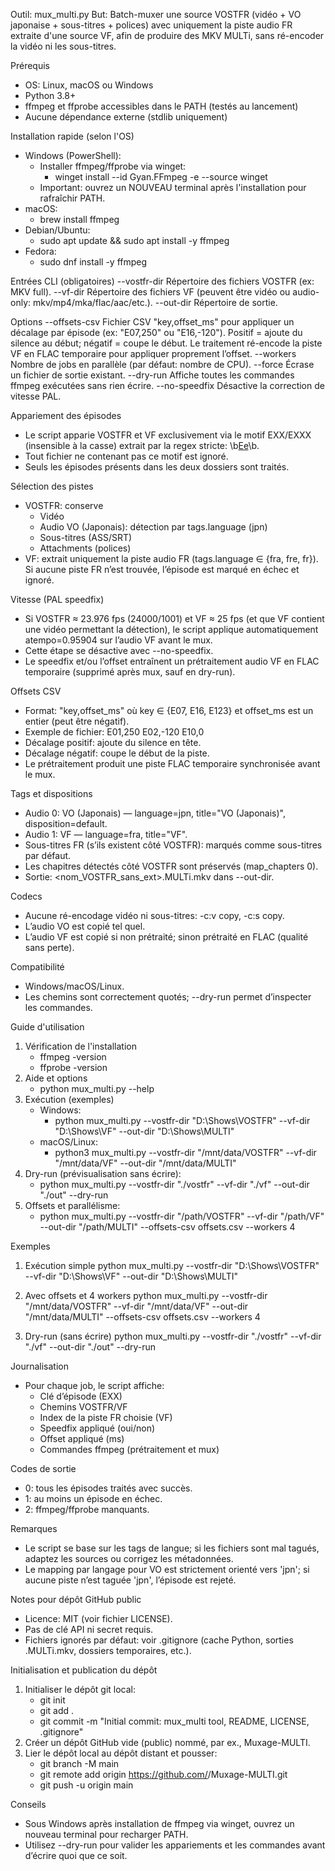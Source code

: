 Outil: mux_multi.py
But: Batch-muxer une source VOSTFR (vidéo + VO japonaise + sous-titres + polices) avec uniquement la piste audio FR extraite d'une source VF, afin de produire des MKV MULTi, sans ré-encoder la vidéo ni les sous-titres.

Prérequis
- OS: Linux, macOS ou Windows
- Python 3.8+
- ffmpeg et ffprobe accessibles dans le PATH (testés au lancement)
- Aucune dépendance externe (stdlib uniquement)
 
Installation rapide (selon l'OS)
- Windows (PowerShell):
  - Installer ffmpeg/ffprobe via winget:
    - winget install --id Gyan.FFmpeg -e --source winget
  - Important: ouvrez un NOUVEAU terminal après l'installation pour rafraîchir PATH.
- macOS:
  - brew install ffmpeg
- Debian/Ubuntu:
  - sudo apt update && sudo apt install -y ffmpeg
- Fedora:
  - sudo dnf install -y ffmpeg

Entrées CLI (obligatoires)
--vostfr-dir  Répertoire des fichiers VOSTFR (ex: MKV full).
--vf-dir      Répertoire des fichiers VF (peuvent être vidéo ou audio-only: mkv/mp4/mka/flac/aac/etc.).
--out-dir     Répertoire de sortie.

Options
--offsets-csv Fichier CSV "key,offset_ms" pour appliquer un décalage par épisode (ex: "E07,250" ou "E16,-120"). Positif = ajoute du silence au début; négatif = coupe le début. Le traitement ré-encode la piste VF en FLAC temporaire pour appliquer proprement l’offset.
--workers     Nombre de jobs en parallèle (par défaut: nombre de CPU).
--force       Écrase un fichier de sortie existant.
--dry-run     Affiche toutes les commandes ffmpeg exécutées sans rien écrire.
--no-speedfix Désactive la correction de vitesse PAL.

Appariement des épisodes
- Le script apparie VOSTFR et VF exclusivement via le motif EXX/EXXX (insensible à la casse) extrait par la regex stricte: \b[Ee](\d{2,3})\b.
- Tout fichier ne contenant pas ce motif est ignoré.
- Seuls les épisodes présents dans les deux dossiers sont traités.

Sélection des pistes
- VOSTFR: conserve
  - Vidéo
  - Audio VO (Japonais): détection par tags.language (jpn)
  - Sous-titres (ASS/SRT)
  - Attachments (polices)
- VF: extrait uniquement la piste audio FR (tags.language ∈ {fra, fre, fr}). Si aucune piste FR n’est trouvée, l’épisode est marqué en échec et ignoré.

Vitesse (PAL speedfix)
- Si VOSTFR ≈ 23.976 fps (24000/1001) et VF ≈ 25 fps (et que VF contient une vidéo permettant la détection), le script applique automatiquement atempo=0.95904 sur l’audio VF avant le mux.
- Cette étape se désactive avec --no-speedfix.
- Le speedfix et/ou l’offset entraînent un prétraitement audio VF en FLAC temporaire (supprimé après mux, sauf en dry-run).

Offsets CSV
- Format: "key,offset_ms" où key ∈ {E07, E16, E123} et offset_ms est un entier (peut être négatif).
- Exemple de fichier:
  E01,250
  E02,-120
  E10,0
- Décalage positif: ajoute du silence en tête.
- Décalage négatif: coupe le début de la piste.
- Le prétraitement produit une piste FLAC temporaire synchronisée avant le mux.

Tags et dispositions
- Audio 0: VO (Japonais) — language=jpn, title="VO (Japonais)", disposition=default.
- Audio 1: VF — language=fra, title="VF".
- Sous-titres FR (s’ils existent côté VOSTFR): marqués comme sous-titres par défaut.
- Les chapitres détectés côté VOSTFR sont préservés (map_chapters 0).
- Sortie: <nom_VOSTFR_sans_ext>.MULTi.mkv dans --out-dir.

Codecs
- Aucune ré-encodage vidéo ni sous-titres: -c:v copy, -c:s copy.
- L’audio VO est copié tel quel.
- L’audio VF est copié si non prétraité; sinon prétraité en FLAC (qualité sans perte).

Compatibilité
- Windows/macOS/Linux.
- Les chemins sont correctement quotés; --dry-run permet d’inspecter les commandes.
 
Guide d'utilisation
1) Vérification de l'installation
   - ffmpeg -version
   - ffprobe -version
2) Aide et options
   - python mux_multi.py --help
3) Exécution (exemples)
   - Windows:
     - python mux_multi.py --vostfr-dir "D:\Shows\VOSTFR" --vf-dir "D:\Shows\VF" --out-dir "D:\Shows\MULTI"
   - macOS/Linux:
     - python3 mux_multi.py --vostfr-dir "/mnt/data/VOSTFR" --vf-dir "/mnt/data/VF" --out-dir "/mnt/data/MULTI"
4) Dry-run (prévisualisation sans écrire):
   - python mux_multi.py --vostfr-dir "./vostfr" --vf-dir "./vf" --out-dir "./out" --dry-run
5) Offsets et parallélisme:
   - python mux_multi.py --vostfr-dir "/path/VOSTFR" --vf-dir "/path/VF" --out-dir "/path/MULTI" --offsets-csv offsets.csv --workers 4

Exemples
1) Exécution simple
   python mux_multi.py --vostfr-dir "D:\Shows\VOSTFR" --vf-dir "D:\Shows\VF" --out-dir "D:\Shows\MULTI"

2) Avec offsets et 4 workers
   python mux_multi.py --vostfr-dir "/mnt/data/VOSTFR" --vf-dir "/mnt/data/VF" --out-dir "/mnt/data/MULTI" --offsets-csv offsets.csv --workers 4

3) Dry-run (sans écrire)
   python mux_multi.py --vostfr-dir "./vostfr" --vf-dir "./vf" --out-dir "./out" --dry-run

Journalisation
- Pour chaque job, le script affiche:
  - Clé d’épisode (EXX)
  - Chemins VOSTFR/VF
  - Index de la piste FR choisie (VF)
  - Speedfix appliqué (oui/non)
  - Offset appliqué (ms)
  - Commandes ffmpeg (prétraitement et mux)

Codes de sortie
- 0: tous les épisodes traités avec succès.
- 1: au moins un épisode en échec.
- 2: ffmpeg/ffprobe manquants.

Remarques
- Le script se base sur les tags de langue; si les fichiers sont mal tagués, adaptez les sources ou corrigez les métadonnées.
- Le mapping par langage pour VO est strictement orienté vers 'jpn'; si aucune piste n’est taguée 'jpn', l’épisode est rejeté.
 
Notes pour dépôt GitHub public
- Licence: MIT (voir fichier LICENSE).
- Pas de clé API ni secret requis.
- Fichiers ignorés par défaut: voir .gitignore (cache Python, sorties .MULTi.mkv, dossiers temporaires, etc.).

Initialisation et publication du dépôt
1) Initialiser le dépôt git local:
   - git init
   - git add .
   - git commit -m "Initial commit: mux_multi tool, README, LICENSE, .gitignore"
2) Créer un dépôt GitHub vide (public) nommé, par ex., Muxage-MULTI.
3) Lier le dépôt local au dépôt distant et pousser:
   - git branch -M main
   - git remote add origin https://github.com/<votre-utilisateur>/Muxage-MULTI.git
   - git push -u origin main

Conseils
- Sous Windows après installation de ffmpeg via winget, ouvrez un nouveau terminal pour recharger PATH.
- Utilisez --dry-run pour valider les appariements et les commandes avant d’écrire quoi que ce soit.
